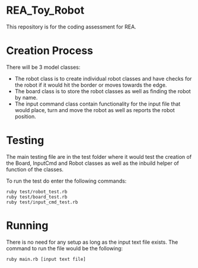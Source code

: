 # REA_Toy_Robot
This repository is for the coding assessment for REA.

# Creation Process
There will be 3 model classes:
- The robot class is to create individual robot classes and have checks for the robot if it would hit the border or moves towards the edge.
- The board class is to store the robot classes as well as finding the robot by name.
- The input command class contain functionality for the input file that would place, turn and move the robot as well as reports the robot position.

# Testing
The main testing file are in the test folder where it would test the creation of the Board, InputCmd and Robot classes as well as the inbuild helper of function of the classes.

To run the test do enter the following commands:
```
ruby test/robot_test.rb
ruby test/board_test.rb
ruby test/input_cmd_test.rb
```

# Running
There is no need for any setup as long as the input text file exists.
The command to run the file would be the following:
```
ruby main.rb [input text file]
```
